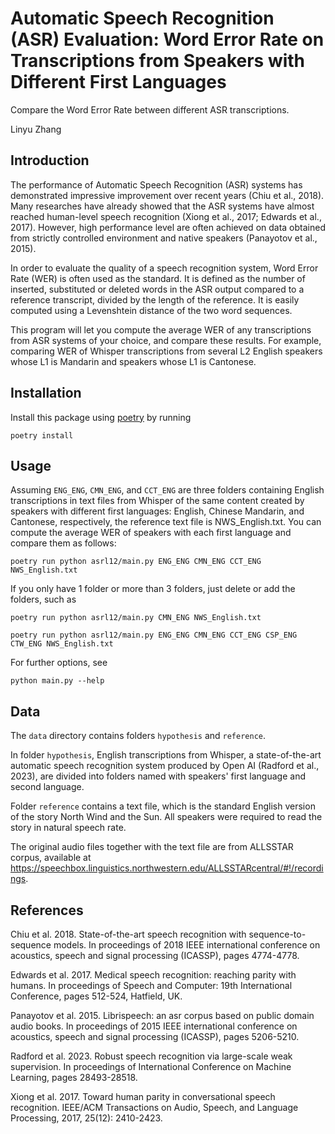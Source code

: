# Automatic Speech Recognition (ASR) Evaluation: Word Error Rate on Transcriptions from Speakers with Different First Languages

Compare the Word Error Rate between different ASR transcriptions.

Linyu Zhang

## Introduction

The performance of Automatic Speech Recognition (ASR) systems has demonstrated impressive improvement over recent years (Chiu et al., 2018). Many researches have already showed that the ASR systems have almost reached human-level speech recognition (Xiong et al., 2017; Edwards et al., 2017). However, high performance level are often achieved on data obtained from strictly controlled environment and native speakers (Panayotov et al., 2015). 

In order to evaluate the quality of a speech recognition system, Word Error Rate (WER) is often used as the standard. It is defined as the number of inserted, substituted or deleted words in the ASR output compared to a reference transcript, divided by the length of the reference. It is easily computed using a Levenshtein distance of the two word sequences. 

This program will let you compute the average WER of any transcriptions from ASR systems of your choice, and compare these results. For example, comparing WER of Whisper transcriptions from several L2 English speakers whose L1 is Mandarin and speakers whose L1 is Cantonese. 


## Installation

Install this package using [poetry](https://python-poetry.org/docs/#installation) by running

    poetry install


## Usage

Assuming `ENG_ENG`, `CMN_ENG`, and `CCT_ENG` are three folders containing English transcriptions in text files from Whisper of the same content created by speakers with different first languages: English, Chinese Mandarin, and Cantonese, respectively, the reference text file is  NWS_English.txt. You can compute the average WER of speakers with each first language and compare them as follows:

    poetry run python asrl12/main.py ENG_ENG CMN_ENG CCT_ENG NWS_English.txt

If you only have 1 folder or more than 3 folders, just delete or add the folders, such as

    poetry run python asrl12/main.py CMN_ENG NWS_English.txt

    poetry run python asrl12/main.py ENG_ENG CMN_ENG CCT_ENG CSP_ENG CTW_ENG NWS_English.txt

For further options, see

    python main.py --help


## Data

The `data` directory contains folders `hypothesis` and `reference`. 

In folder `hypothesis`, English transcriptions from Whisper, a state-of-the-art automatic speech recognition system produced by Open AI (Radford et al., 2023), are divided into folders named with speakers' first language and second language. 

Folder `reference` contains a text file, which is the standard English version of the story North Wind and the Sun. All speakers were required to read the story in natural speech rate. 

The original audio files together with the text file are from ALLSSTAR corpus, available at https://speechbox.linguistics.northwestern.edu/ALLSSTARcentral/#!/recordings.


## References

Chiu et al. 2018. State-of-the-art speech recognition with sequence-to-sequence models. In proceedings of 2018 IEEE international conference on acoustics, speech and signal processing (ICASSP),
pages 4774-4778.

Edwards et al. 2017. Medical speech recognition: reaching parity with humans. In proceedings of Speech and Computer: 19th International Conference,
pages 512-524, Hatfield, UK.

Panayotov et al. 2015. Librispeech: an asr corpus based on public domain audio books. In proceedings of 2015 IEEE international conference on acoustics, speech and signal processing (ICASSP),
pages 5206-5210.

Radford et al. 2023. Robust speech recognition via large-scale weak supervision. In proceedings of International Conference on Machine Learning,
pages 28493-28518.

Xiong et al. 2017. Toward human parity in conversational speech recognition. 
IEEE/ACM Transactions on Audio, Speech, and Language Processing, 2017, 25(12): 2410-2423.

